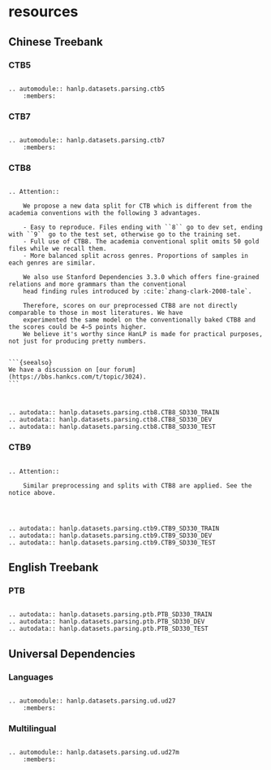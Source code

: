 # resources

## Chinese Treebank

### CTB5

```{eval-rst}

.. automodule:: hanlp.datasets.parsing.ctb5
    :members:

```

### CTB7

```{eval-rst}

.. automodule:: hanlp.datasets.parsing.ctb7
    :members:

```

### CTB8

```{eval-rst}

.. Attention::

    We propose a new data split for CTB which is different from the academia conventions with the following 3 advantages.
    
    - Easy to reproduce. Files ending with ``8`` go to dev set, ending with ``9`` go to the test set, otherwise go to the training set.
    - Full use of CTB8. The academia conventional split omits 50 gold files while we recall them.
    - More balanced split across genres. Proportions of samples in each genres are similar.
    
    We also use Stanford Dependencies 3.3.0 which offers fine-grained relations and more grammars than the conventional
    head finding rules introduced by :cite:`zhang-clark-2008-tale`.
    
    Therefore, scores on our preprocessed CTB8 are not directly comparable to those in most literatures. We have 
    experimented the same model on the conventionally baked CTB8 and the scores could be 4~5 points higher. 
    We believe it's worthy since HanLP is made for practical purposes, not just for producing pretty numbers.
    
```

````{margin} **Discussion**
```{seealso}
We have a discussion on [our forum](https://bbs.hankcs.com/t/topic/3024).
```
````

```{eval-rst}


.. autodata:: hanlp.datasets.parsing.ctb8.CTB8_SD330_TRAIN
.. autodata:: hanlp.datasets.parsing.ctb8.CTB8_SD330_DEV
.. autodata:: hanlp.datasets.parsing.ctb8.CTB8_SD330_TEST

```

### CTB9

```{eval-rst}

.. Attention::

    Similar preprocessing and splits with CTB8 are applied. See the notice above.
    
```


```{eval-rst}


.. autodata:: hanlp.datasets.parsing.ctb9.CTB9_SD330_TRAIN
.. autodata:: hanlp.datasets.parsing.ctb9.CTB9_SD330_DEV
.. autodata:: hanlp.datasets.parsing.ctb9.CTB9_SD330_TEST

```

## English Treebank

### PTB

```{eval-rst}

.. autodata:: hanlp.datasets.parsing.ptb.PTB_SD330_TRAIN
.. autodata:: hanlp.datasets.parsing.ptb.PTB_SD330_DEV
.. autodata:: hanlp.datasets.parsing.ptb.PTB_SD330_TEST

```

## Universal Dependencies

### Languages

```{eval-rst}

.. automodule:: hanlp.datasets.parsing.ud.ud27
    :members:

```

### Multilingual

```{eval-rst}

.. automodule:: hanlp.datasets.parsing.ud.ud27m
    :members:

```
